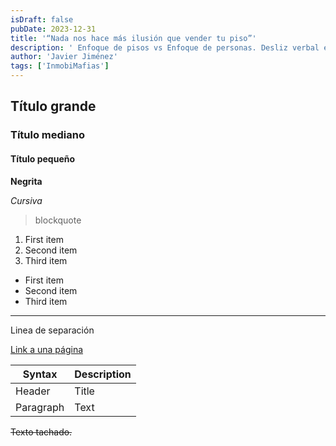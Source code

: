 ```yaml
---
isDraft: false
pubDate: 2023-12-31
title: '“Nada nos hace más ilusión que vender tu piso”'
description: ' Enfoque de pisos vs Enfoque de personas. Desliz verbal en psicología. Lobo con piel de cordero. Les hace ilusión ganar dinero vendiendo tu piso, no ayudarte, no hay alusión a la persona en ningún momento, solo hablan de pisos, de dinero y de tiempo. ¿Te hace ilusión hacer fotos y recibir 200 llamadas cada dia, la mitad para nada, y hacer 20 visitas todo el día en la moto? No'
author: 'Javier Jiménez'
tags: ['InmobiMafias']
---
```


## Título grande

### Título mediano

#### Título pequeño

**Negrita**

_Cursiva_

> blockquote

1. First item
2. Second item
3. Third item

- First item
- Second item
- Third item

---

Linea de separación

[Link a una página](https://www.markdownguide.org/cheat-sheet/)

| Syntax    | Description |
| --------- | ----------- |
| Header    | Title       |
| Paragraph | Text        |

~~Texto tachado.~~
